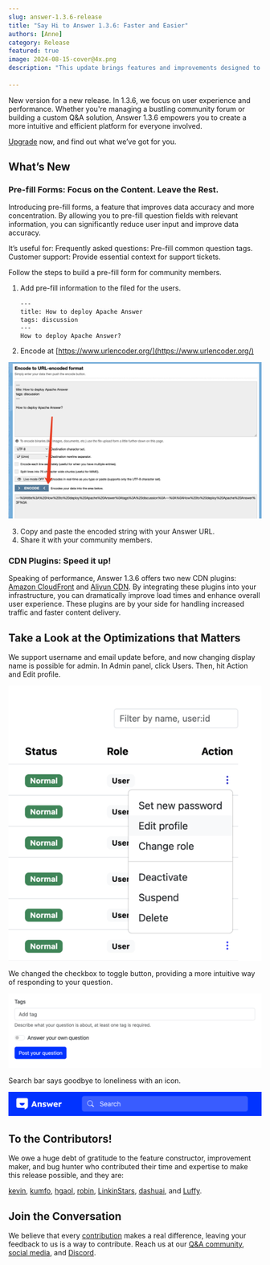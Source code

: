 ```yaml
---
slug: answer-1.3.6-release
title: "Say Hi to Answer 1.3.6: Faster and Easier"
authors: [Anne]
category: Release
featured: true
image: 2024-08-15-cover@4x.png
description: "This update brings features and improvements designed to enhance both user experience and loading speed."

---
```


New version for a new release. In 1.3.6, we focus on user experience and performance. Whether you're managing a bustling community forum or building a custom Q&A solution, Answer 1.3.6 empowers you to create a more intuitive and efficient platform for everyone involved. 

[Upgrade](https://answer.apache.org/docs/upgrade) now, and find out what we’ve got for you.

## What’s New

### Pre-fill Forms: Focus on the Content. Leave the Rest. 
Introducing pre-fill forms, a feature that improves data accuracy and more concentration. By allowing you to pre-fill question fields with relevant information, you can significantly reduce user input and improve data accuracy. 

It’s useful for:
Frequently asked questions: Pre-fill common question tags.
Customer support: Provide essential context for support tickets.

Follow the steps to build a pre-fill form for community members.
1. Add pre-fill information to the filed for the users. 

	```
    ---
	title: How to deploy Apache Answer
	tags: discussion
	---
	How to deploy Apache Answer?
    ```

2. Encode at [https://www.urlencoder.org/](https://www.urlencoder.org/)  

![Encode](Encode.jpeg)

3. Copy and paste the encoded string with your Answer URL.
4. Share it with your community members.

### CDN Plugins: Speed it up!
Speaking of performance, Answer 1.3.6 offers two new CDN plugins: [Amazon CloudFront](https://github.com/apache/incubator-answer-plugins/tree/main/cdn-s3) and [Aliyun CDN](https://github.com/apache/incubator-answer-plugins/tree/main/cdn-aliyun). By integrating these plugins into your infrastructure, you can dramatically improve load times and enhance overall user experience. These plugins are by your side for handling increased traffic and faster content delivery.

## Take a Look at the Optimizations that Matters
We support username and email update before, and now changing display name is possible for admin. In Admin panel, click Users. Then, hit Action and Edit profile.  

![Edit Display Name](Edit%20Display%20Name.png)

We changed the checkbox to toggle button, providing a more intuitive way of responding to your question. 

![Toggle Button](Toggle.png)

Search bar says goodbye to loneliness with an icon.

![Search Icon](Search%20Icon.png)

## To the Contributors!
We owe a huge debt of gratitude to the feature constructor, improvement maker, and bug hunter who contributed their time and expertise to make this release possible, and they are:

[kevin](https://github.com/kevingil), [kumfo](https://github.com/kumfo), [hgaol](https://github.com/hgaol), [robin](https://github.com/robinv8), [LinkinStars](https://github.com/LinkinStars), [dashuai](https://github.com/shuashuai), and [Luffy](https://github.com/sy-records). 

## Join the Conversation
We believe that every [contribution](https://answer.apache.org/community/contributing#get-involved) makes a real difference, leaving your feedback to us is a way to contribute. Reach us at our [Q&A community](https://meta.answer.dev/), [social media](https://x.com/AnswerDev), and [Discord](https://discord.gg/a6PZZbfnFx).
